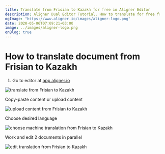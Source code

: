 ```yaml
---
title: Translate from Frisian to Kazakh for free in Aligner Editor
description: Aligner Dual Editor Tutorial. How to translate for free from Frisian to Kazakh. Aligner is multilingual document management platform. 
ogImage: "https://www.aligner.io/images/aligner-logo.png"
date: 2020-05-06T07:09:21+03:00
image: ../images/aligner-logo.png
onBlog: true
---
```


# How to translate document from Frisian to Kazakh

1. Go to editor at [app.aligner.io](https://app.aligner.io "Aligner App web page")

![translate from Frisian to Kazakh](../aligner-blank-editor.png "translate from Frisian to Kazakh")

Copy-paste content or upload content

![upload content from Frisian to Kazakh](../aligner-uploaded-document.png "upload content from Frisian to Kazakh")

Choose desired language

![choose machine translation from Frisian to Kazakh](../aligner-language-dropdown.png "choose machine translation from Frisian to Kazakh")

Work and edit 2 documents in parallel

![edit translation from Frisian to Kazakh](../aligner-double-sitded-editor.png "edit translation from Frisian to Kazakh")

